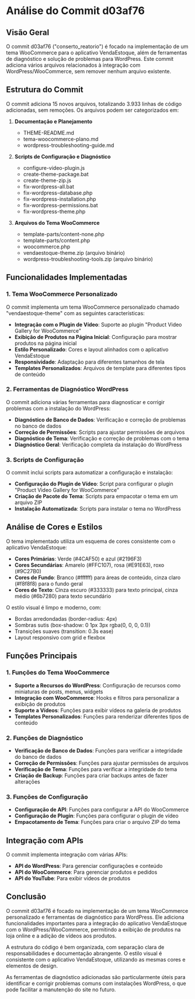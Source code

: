 # Análise do Commit d03af76

## Visão Geral

O commit d03af76 ("conserto_reatorio") é focado na implementação de um tema WooCommerce para o aplicativo VendaEstoque, além de ferramentas de diagnóstico e solução de problemas para WordPress. Este commit adiciona vários arquivos relacionados à integração com WordPress/WooCommerce, sem remover nenhum arquivo existente.

## Estrutura do Commit

O commit adiciona 15 novos arquivos, totalizando 3.933 linhas de código adicionadas, sem remoções. Os arquivos podem ser categorizados em:

1. **Documentação e Planejamento**
   - THEME-README.md
   - tema-woocommerce-plano.md
   - wordpress-troubleshooting-guide.md

2. **Scripts de Configuração e Diagnóstico**
   - configure-video-plugin.js
   - create-theme-package.bat
   - create-theme-zip.js
   - fix-wordpress-all.bat
   - fix-wordpress-database.php
   - fix-wordpress-installation.php
   - fix-wordpress-permissions.bat
   - fix-wordpress-theme.php

3. **Arquivos do Tema WooCommerce**
   - template-parts/content-none.php
   - template-parts/content.php
   - woocommerce.php
   - vendaestoque-theme.zip (arquivo binário)
   - wordpress-troubleshooting-tools.zip (arquivo binário)

## Funcionalidades Implementadas

### 1. Tema WooCommerce Personalizado

O commit implementa um tema WooCommerce personalizado chamado "vendaestoque-theme" com as seguintes características:

- **Integração com o Plugin de Vídeo**: Suporte ao plugin "Product Video Gallery for WooCommerce"
- **Exibição de Produtos na Página Inicial**: Configuração para mostrar produtos na página inicial
- **Estilo Personalizado**: Cores e layout alinhados com o aplicativo VendaEstoque
- **Responsividade**: Adaptação para diferentes tamanhos de tela
- **Templates Personalizados**: Arquivos de template para diferentes tipos de conteúdo

### 2. Ferramentas de Diagnóstico WordPress

O commit adiciona várias ferramentas para diagnosticar e corrigir problemas com a instalação do WordPress:

- **Diagnóstico de Banco de Dados**: Verificação e correção de problemas no banco de dados
- **Correção de Permissões**: Scripts para ajustar permissões de arquivos
- **Diagnóstico de Tema**: Verificação e correção de problemas com o tema
- **Diagnóstico Geral**: Verificação completa da instalação do WordPress

### 3. Scripts de Configuração

O commit inclui scripts para automatizar a configuração e instalação:

- **Configuração do Plugin de Vídeo**: Script para configurar o plugin "Product Video Gallery for WooCommerce"
- **Criação de Pacote do Tema**: Scripts para empacotar o tema em um arquivo ZIP
- **Instalação Automatizada**: Scripts para instalar o tema no WordPress

## Análise de Cores e Estilos

O tema implementado utiliza um esquema de cores consistente com o aplicativo VendaEstoque:

- **Cores Primárias**: Verde (#4CAF50) e azul (#2196F3)
- **Cores Secundárias**: Amarelo (#FFC107), rosa (#E91E63), roxo (#9C27B0)
- **Cores de Fundo**: Branco (#ffffff) para áreas de conteúdo, cinza claro (#f8f8f8) para o fundo geral
- **Cores de Texto**: Cinza escuro (#333333) para texto principal, cinza médio (#6b7280) para texto secundário

O estilo visual é limpo e moderno, com:
- Bordas arredondadas (border-radius: 4px)
- Sombras sutis (box-shadow: 0 1px 3px rgba(0, 0, 0, 0.1))
- Transições suaves (transition: 0.3s ease)
- Layout responsivo com grid e flexbox

## Funções Principais

### 1. Funções do Tema WooCommerce

- **Suporte a Recursos do WordPress**: Configuração de recursos como miniaturas de posts, menus, widgets
- **Integração com WooCommerce**: Hooks e filtros para personalizar a exibição de produtos
- **Suporte a Vídeos**: Funções para exibir vídeos na galeria de produtos
- **Templates Personalizados**: Funções para renderizar diferentes tipos de conteúdo

### 2. Funções de Diagnóstico

- **Verificação de Banco de Dados**: Funções para verificar a integridade do banco de dados
- **Correção de Permissões**: Funções para ajustar permissões de arquivos
- **Verificação de Tema**: Funções para verificar a integridade do tema
- **Criação de Backup**: Funções para criar backups antes de fazer alterações

### 3. Funções de Configuração

- **Configuração de API**: Funções para configurar a API do WooCommerce
- **Configuração de Plugin**: Funções para configurar o plugin de vídeo
- **Empacotamento de Tema**: Funções para criar o arquivo ZIP do tema

## Integração com APIs

O commit implementa integração com várias APIs:

- **API do WordPress**: Para gerenciar configurações e conteúdo
- **API do WooCommerce**: Para gerenciar produtos e pedidos
- **API do YouTube**: Para exibir vídeos de produtos

## Conclusão

O commit d03af76 é focado na implementação de um tema WooCommerce personalizado e ferramentas de diagnóstico para WordPress. Ele adiciona funcionalidades importantes para a integração do aplicativo VendaEstoque com o WordPress/WooCommerce, permitindo a exibição de produtos na loja online e a adição de vídeos aos produtos.

A estrutura do código é bem organizada, com separação clara de responsabilidades e documentação abrangente. O estilo visual é consistente com o aplicativo VendaEstoque, utilizando as mesmas cores e elementos de design.

As ferramentas de diagnóstico adicionadas são particularmente úteis para identificar e corrigir problemas comuns com instalações WordPress, o que pode facilitar a manutenção do site no futuro.

